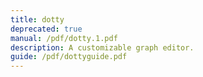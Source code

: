 ```yaml
---
title: dotty
deprecated: true
manual: /pdf/dotty.1.pdf
description: A customizable graph editor.
guide: /pdf/dottyguide.pdf
---
```

